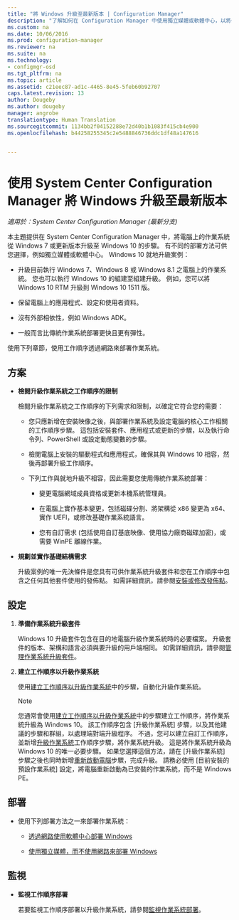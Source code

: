 ```yaml
---
title: "將 Windows 升級至最新版本 | Configuration Manager"
description: "了解如何在 Configuration Manager 中使用獨立媒體或軟體中心，以將作業系統從 Windows 7 或更新版本升級至 Windows 10。"
ms.custom: na
ms.date: 10/06/2016
ms.prod: configuration-manager
ms.reviewer: na
ms.suite: na
ms.technology:
- configmgr-osd
ms.tgt_pltfrm: na
ms.topic: article
ms.assetid: c21eec87-ad1c-4465-8e45-5feb60b92707
caps.latest.revision: 13
author: Dougeby
ms.author: dougeby
manager: angrobe
translationtype: Human Translation
ms.sourcegitcommit: 1134bb2f04152288e72d40b1b1083f415cb4e900
ms.openlocfilehash: b44258255345c2e5488846736ddc1df48a147616


---
```

# <a name="upgrade-windows-to-the-latest-version-with-system-center-configuration-manager"></a>使用 System Center Configuration Manager 將 Windows 升級至最新版本

*適用於：System Center Configuration Manager (最新分支)*

本主題提供在 System Center Configuration Manager 中，將電腦上的作業系統從 Windows 7 或更新版本升級至 Windows 10 的步驟。 有不同的部署方法可供您選擇，例如獨立媒體或軟體中心。 Windows 10 就地升級案例：  

-   升級目前執行 Windows 7、Windows 8 或 Windows 8.1 之電腦上的作業系統。 您也可以執行 Windows 10 的組建至組建升級。 例如，您可以將 Windows 10 RTM 升級到 Windows 10 1511 版。  

-   保留電腦上的應用程式、設定和使用者資料。  

-   沒有外部相依性，例如 Windows ADK。  

-   一般而言比傳統作業系統部署更快且更有彈性。  

 使用下列章節，使用工作順序透過網路來部署作業系統。  

##  <a name="a-namebkmkplana-plan"></a><a name="BKMK_Plan"></a> 方案  

-   **檢閱升級作業系統之工作順序的限制**  

     檢閱升級作業系統之工作順序的下列需求和限制，以確定它符合您的需要：  

    -   您只應新增在安裝映像之後，與部署作業系統及設定電腦的核心工作相關的工作順序步驟。 這包括安裝套件、應用程式或更新的步驟，以及執行命令列、PowerShell 或設定動態變數的步驟。  

    -   檢閱電腦上安裝的驅動程式和應用程式，確保其與 Windows 10 相容，然後再部署升級工作順序。  

    -   下列工作與就地升級不相容，因此需要您使用傳統作業系統部署：  

        -   變更電腦網域成員資格或更新本機系統管理員。  

        -   在電腦上實作基本變更，包括磁碟分割、將架構從 x86 變更為 x64、實作 UEFI，或修改基礎作業系統語言。  

        -   您有自訂需求 (包括使用自訂基底映像、使用協力廠商<sup></sup>磁碟加密)，或需要 WinPE 離線作業。  

-   **規劃並實作基礎結構需求**  

     升級案例的唯一先決條件是您具有可供作業系統升級套件和您在工作順序中包含之任何其他套件使用的發佈點。 如需詳細資訊，請參閱[安裝或修改發佈點](../../core/servers/deploy/configure/install-and-configure-distribution-points.md)。

##  <a name="a-namebkmkconfigurea-configure"></a><a name="BKMK_Configure"></a> 設定  

1.  **準備作業系統升級套件**  

     Windows 10 升級套件包含在目的地電腦升級作業系統時的必要檔案。 升級套件的版本、架構和語言必須與要升級的用戶端相同。  如需詳細資訊，請參閱[管理作業系統升級套件](../get-started/manage-operating-system-upgrade-packages.md)。  

2.  **建立工作順序以升級作業系統**  

     使用[建立工作順序以升級作業系統](create-a-task-sequence-to-upgrade-an-operating-system.md)中的步驟，自動化升級作業系統。  

    > [!NOTE]  
    >  您通常會使用[建立工作順序以升級作業系統](create-a-task-sequence-to-upgrade-an-operating-system.md)中的步驟建立工作順序，將作業系統升級為 Windows 10。 該工作順序包含 [升級作業系統] 步驟，以及其他建議的步驟和群組，以處理端對端升級程序。 不過，您可以建立自訂工作順序，並新增[升級作業系統](../understand/task-sequence-steps.md#BKMK_UpgradeOS)工作順序步驟，將作業系統升級。 這是將作業系統升級為 Windows 10 的唯一必要步驟。 如果您選擇這個方法，請在 [升級作業系統] 步驟之後也同時新增[重新啟動電腦](../understand/task-sequence-steps.md#a-namebkmkrestartcomputera-restart-computer)步驟，完成升級。 請務必使用 [目前安裝的預設作業系統] 設定，將電腦重新啟動為已安裝的作業系統，而不是 Windows PE。  

##  <a name="a-namebkmkdeploya-deploy"></a><a name="BKMK_Deploy"></a> 部署  

-   使用下列部署方法之一來部署作業系統：  

    -   [透過網路使用軟體中心部署 Windows](use-software-center-to-deploy-windows-over-the-network.md)  

    -   [使用獨立媒體，而不使用網路來部署 Windows](use-stand-alone-media-to-deploy-windows-without-using-the-network.md)  

## <a name="monitor"></a>監視  

-   **監視工作順序部署**  

     若要監視工作順序部署以升級作業系統，請參閱[監視作業系統部署](monitor-operating-system-deployments.md)。  



<!--HONumber=Nov16_HO1-->


